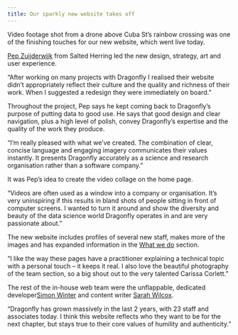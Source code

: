 ```yaml
---
title: Our sparkly new website takes off
---
```

Video footage shot from a drone above Cuba St’s rainbow crossing was one of the finishing touches for our new website, which went live today.

<!--more-->

[Pep Zuijderwijk](https://www.dragonfly.co.nz/people/zuijderwijk-pep.html) from Salted Herring led the new design, strategy, art and user experience.  

“After working on many projects with Dragonfly I realised their website didn’t appropriately reflect their culture and the quality and richness of their work. When I suggested a redesign they were immediately on board.”

Throughout the project, Pep says he kept coming back to Dragonfly’s purpose of putting data to good use. He says that good design and clear navigation, plus a high level of polish, convey Dragonfly’s expertise and the quality of the work they produce.

“I’m really pleased with what we’ve created. The combination of clear, concise language and engaging imagery communicates their values instantly. It presents Dragonfly accurately as a science and research organisation rather than a software company.”

It was Pep’s idea to create the video collage on the home page.

“Videos are often used as a window into a company or organisation. It’s very uninspiring if this results in bland shots of people sitting in front of computer screens. I wanted to turn it around and show the diversity and beauty of the data science world Dragonfly operates in and are very passionate about.”

The new website includes profiles of several new staff, makes more of the images and has expanded information in the [What we do](https://www.dragonfly.co.nz/what-we-do) section.

“I like the way these pages have a practitioner explaining a technical topic with a personal touch – it keeps it real. I also love the beautiful photography of the team section, so a big shout out to the very talented Carissa Corlett.”

The rest of the in-house web team were the unflappable, dedicated developer[Simon Winter](https://www.dragonfly.co.nz/people/winter-simon.html) and content writer [Sarah Wilcox](https://www.dragonfly.co.nz/people/wilcox-sarah.html).

“Dragonfly has grown massively in the last 2 years, with 23 staff and associates today. I think this website reflects who they want to be for the next chapter, but stays true to their core values of humility and authenticity.”
